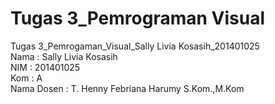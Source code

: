 # Tugas 3_Pemrograman Visual
Tugas 3_Pemrogaman_Visual_Sally Livia Kosasih_201401025  
Nama : Sally Livia Kosasih  
NIM : 201401025  
Kom : A  
Nama Dosen : T. Henny Febriana Harumy S.Kom.,M.Kom  
